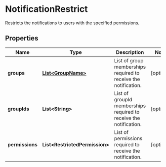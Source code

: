 

# NotificationRestrict

Restricts the notifications to users with the specified permissions.

## Properties

| Name | Type | Description | Notes |
|------------ | ------------- | ------------- | -------------|
|**groups** | [**List&lt;GroupName&gt;**](GroupName.md) | List of group memberships required to receive the notification. |  [optional] |
|**groupIds** | **List&lt;String&gt;** | List of groupId memberships required to receive the notification. |  [optional] |
|**permissions** | **List&lt;RestrictedPermission&gt;** | List of permissions required to receive the notification. |  [optional] |



